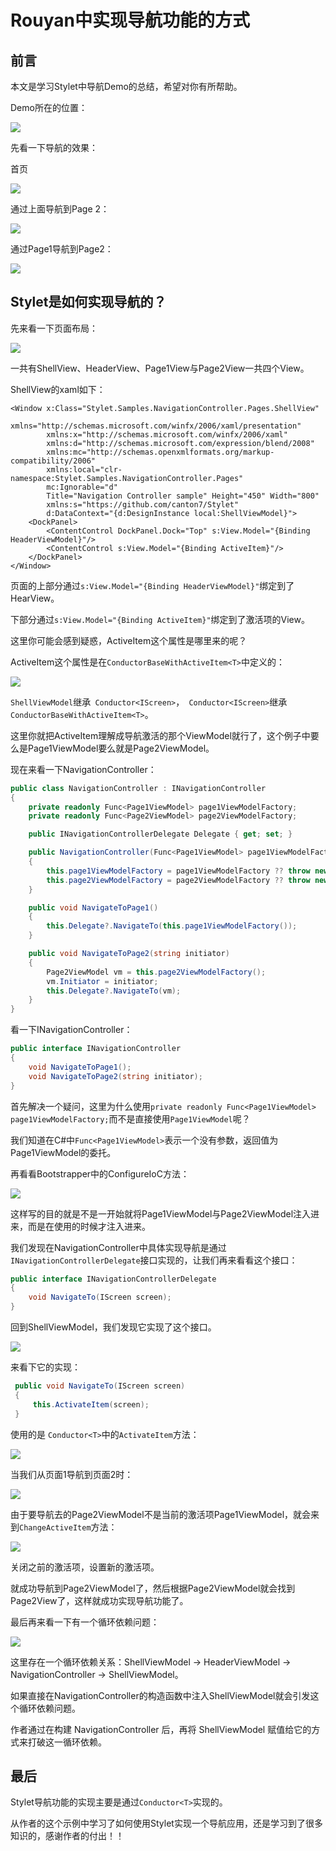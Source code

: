 # Rouyan中实现导航功能的方式

## 前言

本文是学习Stylet中导航Demo的总结，希望对你有所帮助。

Demo所在的位置：


![](https://mingupupup.oss-cn-wuhan-lr.aliyuncs.com/imgs/37daa95c-8b5a-4c63-87a0-c04f7274d161.png)

先看一下导航的效果：

首页


![](https://mingupupup.oss-cn-wuhan-lr.aliyuncs.com/imgs/58945453-39d5-492f-8ee7-f046eab10dee.png)

通过上面导航到Page 2：

![](https://mingupupup.oss-cn-wuhan-lr.aliyuncs.com/imgs/baef169a-3e29-4a20-90d2-11dbbd196b26.png)

通过Page1导航到Page2：

![](https://mingupupup.oss-cn-wuhan-lr.aliyuncs.com/imgs/42e9a359-ed49-4683-b61e-b1ccc4cd5be7.png)




## Stylet是如何实现导航的？

先来看一下页面布局：

![](https://mingupupup.oss-cn-wuhan-lr.aliyuncs.com/imgs/ff34d76b-0113-486c-b4cf-0bccdb669c1d.png)

一共有ShellView、HeaderView、Page1View与Page2View一共四个View。

ShellView的xaml如下：

```xaml
<Window x:Class="Stylet.Samples.NavigationController.Pages.ShellView"
        xmlns="http://schemas.microsoft.com/winfx/2006/xaml/presentation"
        xmlns:x="http://schemas.microsoft.com/winfx/2006/xaml"
        xmlns:d="http://schemas.microsoft.com/expression/blend/2008"
        xmlns:mc="http://schemas.openxmlformats.org/markup-compatibility/2006"
        xmlns:local="clr-namespace:Stylet.Samples.NavigationController.Pages"
        mc:Ignorable="d"
        Title="Navigation Controller sample" Height="450" Width="800"
        xmlns:s="https://github.com/canton7/Stylet"
        d:DataContext="{d:DesignInstance local:ShellViewModel}">
    <DockPanel>
        <ContentControl DockPanel.Dock="Top" s:View.Model="{Binding HeaderViewModel}"/>
        <ContentControl s:View.Model="{Binding ActiveItem}"/>
    </DockPanel>
</Window>
```

页面的上部分通过`s:View.Model="{Binding HeaderViewModel}"`绑定到了HearView。

下部分通过`s:View.Model="{Binding ActiveItem}"`绑定到了激活项的View。

这里你可能会感到疑惑，ActiveItem这个属性是哪里来的呢？

ActiveItem这个属性是在`ConductorBaseWithActiveItem<T>`中定义的：

![](https://mingupupup.oss-cn-wuhan-lr.aliyuncs.com/imgs/c1688653-e37c-4905-aa11-a375f0fb0b21.png)

`ShellViewModel`继承` Conductor<IScreen>`，` Conductor<IScreen>`继承` ConductorBaseWithActiveItem<T>`。

这里你就把ActiveItem理解成导航激活的那个ViewModel就行了，这个例子中要么是Page1ViewModel要么就是Page2ViewModel。

现在来看一下NavigationController：

```csharp
public class NavigationController : INavigationController
{
    private readonly Func<Page1ViewModel> page1ViewModelFactory;
    private readonly Func<Page2ViewModel> page2ViewModelFactory;

    public INavigationControllerDelegate Delegate { get; set; }

    public NavigationController(Func<Page1ViewModel> page1ViewModelFactory, Func<Page2ViewModel> page2ViewModelFactory)
    {
        this.page1ViewModelFactory = page1ViewModelFactory ?? throw new ArgumentNullException(nameof(page1ViewModelFactory));
        this.page2ViewModelFactory = page2ViewModelFactory ?? throw new ArgumentNullException(nameof(page2ViewModelFactory));
    }

    public void NavigateToPage1()
    {
        this.Delegate?.NavigateTo(this.page1ViewModelFactory());
    }

    public void NavigateToPage2(string initiator)
    {
        Page2ViewModel vm = this.page2ViewModelFactory();
        vm.Initiator = initiator;
        this.Delegate?.NavigateTo(vm);
    }
}
```

看一下INavigationController：

```csharp
public interface INavigationController
{
    void NavigateToPage1();
    void NavigateToPage2(string initiator);
}
```

首先解决一个疑问，这里为什么使用`private readonly Func<Page1ViewModel> page1ViewModelFactory;`而不是直接使用`Page1ViewModel`呢？

我们知道在C#中`Func<Page1ViewModel>`表示一个没有参数，返回值为Page1ViewModel的委托。

再看看Bootstrapper中的ConfigureIoC方法：

![](https://mingupupup.oss-cn-wuhan-lr.aliyuncs.com/imgs/5be1f259-e4af-402f-bd75-6daa97563081.png)

这样写的目的就是不是一开始就将Page1ViewModel与Page2ViewModel注入进来，而是在使用的时候才注入进来。

我们发现在NavigationController中具体实现导航是通过`INavigationControllerDelegate`接口实现的，让我们再来看看这个接口：

```csharp
public interface INavigationControllerDelegate
{
    void NavigateTo(IScreen screen);
}
```

回到ShellViewModel，我们发现它实现了这个接口。

![](https://mingupupup.oss-cn-wuhan-lr.aliyuncs.com/imgs/2908c189-80df-4a7f-86a3-b81c38aaf4d5.png)

来看下它的实现：

```csharp
 public void NavigateTo(IScreen screen)
 {
     this.ActivateItem(screen);
 }
```

 使用的是 `Conductor<T>`中的`ActivateItem`方法：

![](https://mingupupup.oss-cn-wuhan-lr.aliyuncs.com/imgs/e19370d7-142a-4efd-b5cb-9fbe0ab74cfd.png)

当我们从页面1导航到页面2时：

![](https://mingupupup.oss-cn-wuhan-lr.aliyuncs.com/imgs/2e2a3829-dc67-4154-bb86-7a7177fab922.png)

由于要导航去的Page2ViewModel不是当前的激活项Page1ViewModel，就会来到`ChangeActiveItem`方法：

![](https://mingupupup.oss-cn-wuhan-lr.aliyuncs.com/imgs/b6780c0f-73b5-4181-9379-0955adc5f01a.png)

关闭之前的激活项，设置新的激活项。

就成功导航到Page2ViewModel了，然后根据Page2ViewModel就会找到Page2View了，这样就成功实现导航功能了。

最后再来看一下有一个循环依赖问题：

![](https://mingupupup.oss-cn-wuhan-lr.aliyuncs.com/imgs/d30db8cb-2c1f-4741-86a9-5534c11cefe9.png)

这里存在一个循环依赖关系：ShellViewModel -> HeaderViewModel -> NavigationController -> ShellViewModel。

如果直接在NavigationController的构造函数中注入ShellViewModel就会引发这个循环依赖问题。

作者通过在构建 NavigationController 后，再将 ShellViewModel 赋值给它的方式来打破这一循环依赖。

## 最后
Stylet导航功能的实现主要是通过`Conductor<T>`实现的。

从作者的这个示例中学习了如何使用Stylet实现一个导航应用，还是学习到了很多知识的，感谢作者的付出！！